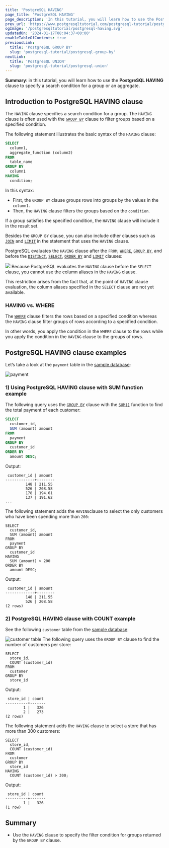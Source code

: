 ```yaml
---
title: 'PostgreSQL HAVING'
page_title: 'PostgreSQL HAVING'
page_description: 'In this tutorial, you will learn how to use the PostgreSQL HAVING clause to filter groups of rows based on a specified condition.'
prev_url: 'https://www.postgresqltutorial.com/postgresql-tutorial/postgresql-having/'
ogImage: '/postgresqltutorial/postgresql-having.svg'
updatedOn: '2024-01-17T08:04:37+00:00'
enableTableOfContents: true
previousLink:
  title: 'PostgreSQL GROUP BY'
  slug: 'postgresql-tutorial/postgresql-group-by'
nextLink:
  title: 'PostgreSQL UNION'
  slug: 'postgresql-tutorial/postgresql-union'
---
```


**Summary**: in this tutorial, you will learn how to use the **PostgreSQL HAVING** clause to specify a search condition for a group or an aggregate.

## Introduction to PostgreSQL HAVING clause

The `HAVING` clause specifies a search condition for a group. The `HAVING` clause is often used with the [`GROUP BY`](postgresql-group-by) clause to filter groups based on a specified condition.

The following statement illustrates the basic syntax of the `HAVING` clause:

```sql
SELECT
  column1,
  aggregate_function (column2)
FROM
  table_name
GROUP BY
  column1
HAVING
  condition;
```

In this syntax:

- First, the `GROUP BY` clause groups rows into groups by the values in the `column1`.
- Then, the `HAVING` clause filters the groups based on the `condition`.

If a group satisfies the specified condition, the `HAVING` clause will include it in the result set.

Besides the `GROUP BY` clause, you can also include other clauses such as [`JOIN`](postgresql-joins) and [`LIMIT`](postgresql-limit) in the statement that uses the `HAVING` clause.

PostgreSQL evaluates the `HAVING` clause after the `FROM`, [`WHERE`](postgresql-where), [`GROUP BY`](postgresql-group-by), and before the [`DISTINCT`](postgresql-select-distinct), [`SELECT`](postgresql-select), [`ORDER BY`](postgresql-order-by) and [`LIMIT`](postgresql-limit) clauses:

![](/postgresqltutorial/postgresql-having.svg)
Because PostgreSQL evaluates the `HAVING` clause before the `SELECT` clause, you cannot use the column aliases in the `HAVING` clause.

This restriction arises from the fact that, at the point of `HAVING` clause evaluation, the column aliases specified in the `SELECT` clause are not yet available.

### HAVING vs. WHERE

The [`WHERE`](postgresql-where) clause filters the rows based on a specified condition whereas the `HAVING` clause filter groups of rows according to a specified condition.

In other words, you apply the condition in the `WHERE` clause to the rows while you apply the condition in the `HAVING` clause to the groups of rows.

## PostgreSQL HAVING clause examples

Let’s take a look at the `payment` table in the [sample database](../postgresql-getting-started/postgresql-sample-database 'PostgreSQL Sample Database'):

![payment](/postgresqltutorial/payment.png)

### 1\) Using PostgreSQL HAVING clause with SUM function example

The following query uses the [`GROUP BY`](postgresql-group-by) clause with the [`SUM()`](../postgresql-aggregate-functions/postgresql-sum-function) function to find the total payment of each customer:

```sql
SELECT
  customer_id,
  SUM (amount) amount
FROM
  payment
GROUP BY
  customer_id
ORDER BY
  amount DESC;
```

Output:

```text
 customer_id | amount
-------------+--------
         148 | 211.55
         526 | 208.58
         178 | 194.61
         137 | 191.62
...
```

The following statement adds the `HAVING`clause to select the only customers who have been spending more than `200`:

```
SELECT
  customer_id,
  SUM (amount) amount
FROM
  payment
GROUP BY
  customer_id
HAVING
  SUM (amount) > 200
ORDER BY
  amount DESC;
```

Output:

```text
 customer_id | amount
-------------+--------
         148 | 211.55
         526 | 208.58
(2 rows)
```

### 2\) PostgreSQL HAVING clause with COUNT example

See the following `customer` table from the [sample database](../postgresql-getting-started/postgresql-sample-database):

![customer table](/postgresqltutorial/customer-table.png)
The following query uses the `GROUP BY` clause to find the number of customers per store:

```
SELECT
  store_id,
  COUNT (customer_id)
FROM
  customer
GROUP BY
  store_id
```

Output:

```text
 store_id | count
----------+-------
        1 |   326
        2 |   273
(2 rows)
```

The following statement adds the `HAVING` clause to select a store that has more than 300 customers:

```
SELECT
  store_id,
  COUNT (customer_id)
FROM
  customer
GROUP BY
  store_id
HAVING
  COUNT (customer_id) > 300;
```

Output:

```
 store_id | count
----------+-------
        1 |   326
(1 row)
```

## Summary

- Use the `HAVING` clause to specify the filter condition for groups returned by the `GROUP BY` clause.
